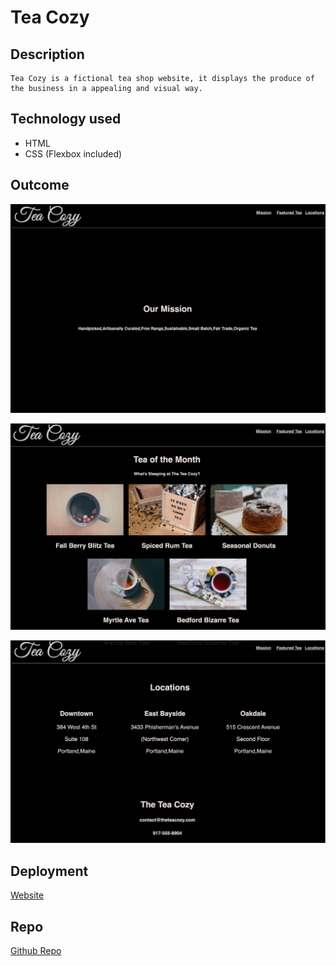 # Tea Cozy

## Description
```
Tea Cozy is a fictional tea shop website, it displays the produce of the business in a appealing and visual way.
```

## Technology used

* HTML
* CSS (Flexbox included)

## Outcome

![Mission](images/mission.png)

![Produce](images/produce.png)

![location](images/locations.png)

## Deployment

[Website](https://yinping-520.github.io/tea-cozy/)

## Repo

[Github Repo](https://github.com/yinping-520/tea-cozy)


